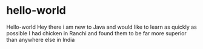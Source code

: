 # hello-world
Hello-world
Hey there i am new to Java and would like to learn as quickly as possible
I had chicken in Ranchi and found them to be far more superior than anywhere else in India

